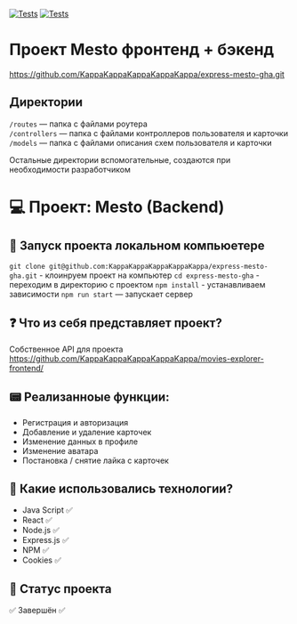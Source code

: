 [![Tests](../../actions/workflows/tests-13-sprint.yml/badge.svg)](../../actions/workflows/tests-13-sprint.yml) [![Tests](../../actions/workflows/tests-14-sprint.yml/badge.svg)](../../actions/workflows/tests-14-sprint.yml)
# Проект Mesto фронтенд + бэкенд

https://github.com/KappaKappaKappaKappaKappa/express-mesto-gha.git
## Директории

`/routes` — папка с файлами роутера  
`/controllers` — папка с файлами контроллеров пользователя и карточки   
`/models` — папка с файлами описания схем пользователя и карточки  
  
Остальные директории вспомогательные, создаются при необходимости разработчиком

# 💻 Проект: Mesto (Backend)

## 🚀 Запуск проекта локальном компьюетере
`git clone git@github.com:KappaKappaKappaKappaKappa/express-mesto-gha.git` - клоинруем проект на компьютер
`cd express-mesto-gha` - переходим в директорию с проектом
`npm install` - устанавливаем зависимости
`npm run start` — запускает сервер   

## ❓ Что из себя представляет проект?
Собственное API для проекта https://github.com/KappaKappaKappaKappaKappa/movies-explorer-frontend/

## 📟 Реализанноые функции:
* Регистрация и авторизация
* Добавление и удаление карточек
* Изменение данных в профиле
* Изменение аватара
* Постановка / снятие лайка с карточек

## 🧬 Какие использовались технологии?
* Java Script ✅
* React ✅
* Node.js ✅
* Express.js ✅
* NPM ✅
* Cookies ✅

## 🎯 Cтатус проекта
✅ Завершён ✅
